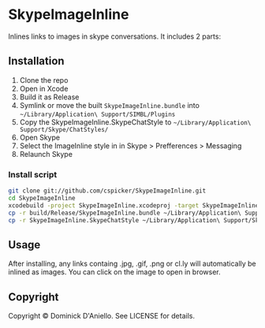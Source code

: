 # SkypeImageInline

Inlines links to images in skype conversations. It includes 2 parts:

[SIMBL plugin]: http://www.culater.net/software/SIMBL/SIMBL.php

## Installation

1. Clone the repo
2. Open in Xcode
3. Build it as Release
4. Symlink or move the built `SkypeImageInline.bundle` into `~/Library/Application\ Support/SIMBL/Plugins`
5. Copy the SkypeImageInline.SkypeChatStyle to `~/Library/Application\ Support/Skype/ChatStyles/`
6. Open Skype
7. Select the ImageInline style in in Skype > Prefferences > Messaging
6. Relaunch Skype

### Install script

```bash
git clone git://github.com/cspicker/SkypeImageInline.git
cd SkypeImageInline
xcodebuild -project SkypeImageInline.xcodeproj -target SkypeImageInline -configuration Release build
cp -r build/Release/SkypeImageInline.bundle ~/Library/Application\ Support/SIMBL/Plugins/
cp -r SkypeImageInline.SkypeChatStyle ~/Library/Application\ Support/Skype/ChatStyles/
```

## Usage

After installing, any links containg .jpg, .gif, .png or cl.ly will automatically be inlined as images. You can click on the image to open in browser.

## Copyright

Copyright &copy; Dominick D'Aniello. See LICENSE for details.